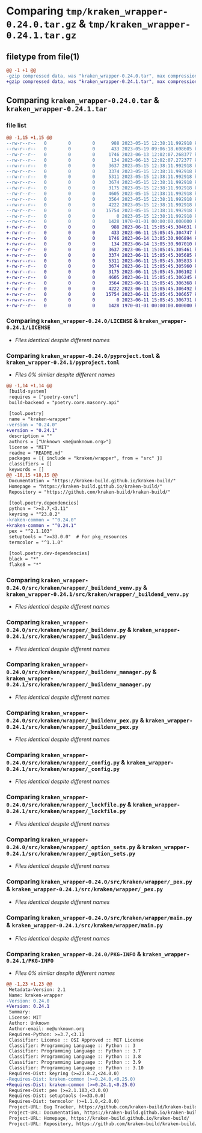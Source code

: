 # Comparing `tmp/kraken_wrapper-0.24.0.tar.gz` & `tmp/kraken_wrapper-0.24.1.tar.gz`

## filetype from file(1)

```diff
@@ -1 +1 @@
-gzip compressed data, was "kraken_wrapper-0.24.0.tar", max compression
+gzip compressed data, was "kraken_wrapper-0.24.1.tar", max compression
```

## Comparing `kraken_wrapper-0.24.0.tar` & `kraken_wrapper-0.24.1.tar`

### file list

```diff
@@ -1,15 +1,15 @@
--rw-r--r--   0        0        0      988 2023-05-15 12:38:11.992918 kraken_wrapper-0.24.0/LICENSE
--rw-r--r--   0        0        0      433 2023-05-19 09:06:18.698605 kraken_wrapper-0.24.0/README.md
--rw-r--r--   0        0        0     1746 2023-06-13 12:02:07.268377 kraken_wrapper-0.24.0/pyproject.toml
--rw-r--r--   0        0        0      134 2023-06-13 12:02:07.272377 kraken_wrapper-0.24.0/src/kraken/wrapper/__init__.py
--rw-r--r--   0        0        0     3637 2023-05-15 12:38:11.992918 kraken_wrapper-0.24.0/src/kraken/wrapper/_buildend_venv.py
--rw-r--r--   0        0        0     3374 2023-05-15 12:38:11.992918 kraken_wrapper-0.24.0/src/kraken/wrapper/_buildenv.py
--rw-r--r--   0        0        0     5311 2023-05-15 12:38:11.992918 kraken_wrapper-0.24.0/src/kraken/wrapper/_buildenv_manager.py
--rw-r--r--   0        0        0     3674 2023-05-15 12:38:11.992918 kraken_wrapper-0.24.0/src/kraken/wrapper/_buildenv_pex.py
--rw-r--r--   0        0        0     3175 2023-05-15 12:38:11.992918 kraken_wrapper-0.24.0/src/kraken/wrapper/_config.py
--rw-r--r--   0        0        0     4605 2023-05-15 12:38:11.992918 kraken_wrapper-0.24.0/src/kraken/wrapper/_lockfile.py
--rw-r--r--   0        0        0     3564 2023-05-15 12:38:11.992918 kraken_wrapper-0.24.0/src/kraken/wrapper/_option_sets.py
--rw-r--r--   0        0        0     4222 2023-05-15 12:38:11.992918 kraken_wrapper-0.24.0/src/kraken/wrapper/_pex.py
--rw-r--r--   0        0        0    15754 2023-05-15 12:38:11.992918 kraken_wrapper-0.24.0/src/kraken/wrapper/main.py
--rw-r--r--   0        0        0        0 2023-05-15 12:38:11.992918 kraken_wrapper-0.24.0/src/kraken/wrapper/py.typed
--rw-r--r--   0        0        0     1428 1970-01-01 00:00:00.000000 kraken_wrapper-0.24.0/PKG-INFO
+-rw-r--r--   0        0        0      988 2023-06-11 15:05:45.304631 kraken_wrapper-0.24.1/LICENSE
+-rw-r--r--   0        0        0      433 2023-06-11 15:05:45.304747 kraken_wrapper-0.24.1/README.md
+-rw-r--r--   0        0        0     1746 2023-06-14 13:05:30.906894 kraken_wrapper-0.24.1/pyproject.toml
+-rw-r--r--   0        0        0      134 2023-06-14 13:05:30.907010 kraken_wrapper-0.24.1/src/kraken/wrapper/__init__.py
+-rw-r--r--   0        0        0     3637 2023-06-11 15:05:45.305461 kraken_wrapper-0.24.1/src/kraken/wrapper/_buildend_venv.py
+-rw-r--r--   0        0        0     3374 2023-06-11 15:05:45.305685 kraken_wrapper-0.24.1/src/kraken/wrapper/_buildenv.py
+-rw-r--r--   0        0        0     5311 2023-06-11 15:05:45.305833 kraken_wrapper-0.24.1/src/kraken/wrapper/_buildenv_manager.py
+-rw-r--r--   0        0        0     3674 2023-06-11 15:05:45.305960 kraken_wrapper-0.24.1/src/kraken/wrapper/_buildenv_pex.py
+-rw-r--r--   0        0        0     3175 2023-06-11 15:05:45.306102 kraken_wrapper-0.24.1/src/kraken/wrapper/_config.py
+-rw-r--r--   0        0        0     4605 2023-06-11 15:05:45.306245 kraken_wrapper-0.24.1/src/kraken/wrapper/_lockfile.py
+-rw-r--r--   0        0        0     3564 2023-06-11 15:05:45.306368 kraken_wrapper-0.24.1/src/kraken/wrapper/_option_sets.py
+-rw-r--r--   0        0        0     4222 2023-06-11 15:05:45.306492 kraken_wrapper-0.24.1/src/kraken/wrapper/_pex.py
+-rw-r--r--   0        0        0    15754 2023-06-11 15:05:45.306657 kraken_wrapper-0.24.1/src/kraken/wrapper/main.py
+-rw-r--r--   0        0        0        0 2023-06-11 15:05:45.306731 kraken_wrapper-0.24.1/src/kraken/wrapper/py.typed
+-rw-r--r--   0        0        0     1428 1970-01-01 00:00:00.000000 kraken_wrapper-0.24.1/PKG-INFO
```

### Comparing `kraken_wrapper-0.24.0/LICENSE` & `kraken_wrapper-0.24.1/LICENSE`

 * *Files identical despite different names*

### Comparing `kraken_wrapper-0.24.0/pyproject.toml` & `kraken_wrapper-0.24.1/pyproject.toml`

 * *Files 0% similar despite different names*

```diff
@@ -1,14 +1,14 @@
 [build-system]
 requires = ["poetry-core"]
 build-backend = "poetry.core.masonry.api"
 
 [tool.poetry]
 name = "kraken-wrapper"
-version = "0.24.0"
+version = "0.24.1"
 description = ""
 authors = ["Unknown <me@unknown.org>"]
 license = "MIT"
 readme = "README.md"
 packages = [{ include = "kraken/wrapper", from = "src" }]
 classifiers = []
 keywords = []
@@ -18,15 +18,15 @@
 Documentation = "https://kraken-build.github.io/kraken-build/"
 Homepage = "https://kraken-build.github.io/kraken-build/"
 Repository = "https://github.com/kraken-build/kraken-build/"
 
 [tool.poetry.dependencies]
 python = ">=3.7,<3.11"
 keyring = "^23.8.2"
-kraken-common = "^0.24.0"
+kraken-common = "^0.24.1"
 pex = "^2.1.103"
 setuptools = ">=33.0.0"  # For pkg_resources
 termcolor = "^1.1.0"
 
 [tool.poetry.dev-dependencies]
 black = "*"
 flake8 = "*"
```

### Comparing `kraken_wrapper-0.24.0/src/kraken/wrapper/_buildend_venv.py` & `kraken_wrapper-0.24.1/src/kraken/wrapper/_buildend_venv.py`

 * *Files identical despite different names*

### Comparing `kraken_wrapper-0.24.0/src/kraken/wrapper/_buildenv.py` & `kraken_wrapper-0.24.1/src/kraken/wrapper/_buildenv.py`

 * *Files identical despite different names*

### Comparing `kraken_wrapper-0.24.0/src/kraken/wrapper/_buildenv_manager.py` & `kraken_wrapper-0.24.1/src/kraken/wrapper/_buildenv_manager.py`

 * *Files identical despite different names*

### Comparing `kraken_wrapper-0.24.0/src/kraken/wrapper/_buildenv_pex.py` & `kraken_wrapper-0.24.1/src/kraken/wrapper/_buildenv_pex.py`

 * *Files identical despite different names*

### Comparing `kraken_wrapper-0.24.0/src/kraken/wrapper/_config.py` & `kraken_wrapper-0.24.1/src/kraken/wrapper/_config.py`

 * *Files identical despite different names*

### Comparing `kraken_wrapper-0.24.0/src/kraken/wrapper/_lockfile.py` & `kraken_wrapper-0.24.1/src/kraken/wrapper/_lockfile.py`

 * *Files identical despite different names*

### Comparing `kraken_wrapper-0.24.0/src/kraken/wrapper/_option_sets.py` & `kraken_wrapper-0.24.1/src/kraken/wrapper/_option_sets.py`

 * *Files identical despite different names*

### Comparing `kraken_wrapper-0.24.0/src/kraken/wrapper/_pex.py` & `kraken_wrapper-0.24.1/src/kraken/wrapper/_pex.py`

 * *Files identical despite different names*

### Comparing `kraken_wrapper-0.24.0/src/kraken/wrapper/main.py` & `kraken_wrapper-0.24.1/src/kraken/wrapper/main.py`

 * *Files identical despite different names*

### Comparing `kraken_wrapper-0.24.0/PKG-INFO` & `kraken_wrapper-0.24.1/PKG-INFO`

 * *Files 0% similar despite different names*

```diff
@@ -1,23 +1,23 @@
 Metadata-Version: 2.1
 Name: kraken-wrapper
-Version: 0.24.0
+Version: 0.24.1
 Summary: 
 License: MIT
 Author: Unknown
 Author-email: me@unknown.org
 Requires-Python: >=3.7,<3.11
 Classifier: License :: OSI Approved :: MIT License
 Classifier: Programming Language :: Python :: 3
 Classifier: Programming Language :: Python :: 3.7
 Classifier: Programming Language :: Python :: 3.8
 Classifier: Programming Language :: Python :: 3.9
 Classifier: Programming Language :: Python :: 3.10
 Requires-Dist: keyring (>=23.8.2,<24.0.0)
-Requires-Dist: kraken-common (>=0.24.0,<0.25.0)
+Requires-Dist: kraken-common (>=0.24.1,<0.25.0)
 Requires-Dist: pex (>=2.1.103,<3.0.0)
 Requires-Dist: setuptools (>=33.0.0)
 Requires-Dist: termcolor (>=1.1.0,<2.0.0)
 Project-URL: Bug Tracker, https://github.com/kraken-build/kraken-build/issues
 Project-URL: Documentation, https://kraken-build.github.io/kraken-build/
 Project-URL: Homepage, https://kraken-build.github.io/kraken-build/
 Project-URL: Repository, https://github.com/kraken-build/kraken-build/
```

